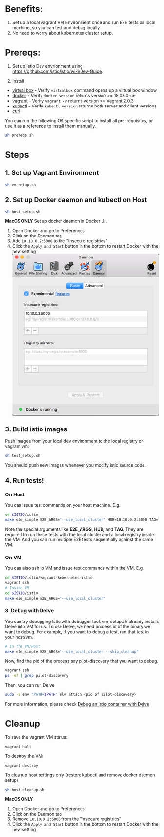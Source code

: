 # Benefits:
1. Set up a local vagrant VM Environment once and run E2E tests on local machine, so you can test and debug locally.
1. No need to worry about kubernetes cluster setup.

# Prereqs:
1. Set up Istio Dev envrionment using https://github.com/istio/istio/wiki/Dev-Guide.

1. Install
  * [virtual box](https://www.virtualbox.org/wiki/Downloads) - Verify `virtualbox` command opens up a virtual box window
  * [docker](https://docs.docker.com/) - Verify `docker version` returns version >= 18.03.0-ce
  * [vagrant](https://www.vagrantup.com/downloads.html) - Verify `vagrant -v` returns version >= Vagrant 2.0.3
  * [kubectl](https://kubernetes.io/docs/tasks/tools/install-kubectl) - Verify `kubectl version` returns both server and client versions
  * [curl](https://curl.haxx.se/)

You can run the following OS specific script to install all pre-requisites, or use it as a reference to install them manually.

```bash
sh prereqs.sh
```

# Steps
## 1. Set up Vagrant Environment
```bash
sh vm_setup.sh
```

## 2. Set up Docker daemon and kubectl on Host
```bash
sh host_setup.sh
```
**MacOS ONLY** Set up docker daemon in Docker UI.
1. Open Docker and go to Preferences
1. Click on the Daemon tag
1. Add `10.10.0.2:5000` to the "Insecure registries"
1. Click the `Apply and Start` button in the bottom to restart Docker with the new setting
![Docker Daemon on macOS](macos_docker_daemon.png)

## 3. Build istio images
Push images from your local dev environment to the local registry on vagrant vm:
```bash
sh test_setup.sh
```
You should push new images whenever you modify istio source code.

## 4. Run tests!
### On Host
You can issue test commands on your host machine.
E.g.
```bash
cd $ISTIO/istio
make e2e_simple E2E_ARGS="--use_local_cluster" HUB=10.10.0.2:5000 TAG=latest
```
Note the special arguments like **E2E_ARGS**, **HUB**, and **TAG**. They are required to run these tests with the local cluster and a local registry inside the VM. And you can run multiple E2E tests sequentially against the same VM.

### On VM
You can also ssh to VM and issue test commands within the VM.
E.g.
```bash
cd $ISTIO/istio/vagrant-kubernetes-istio
vagrant ssh
# Inside VM
cd $ISTIO/istio
make e2e_simple E2E_ARGS="--use_local_cluster"
```

### 3. Debug with Delve
You can try debugging Istio with debugger tool. vm_setup.sh already installs Delve into VM for us. To use Delve, we need process id of the binary we want to debug.
For example, if you want to debug a test, run that test in your host/vm.
```bash
# In the VM/Host
make e2e_simple E2E_ARGS="--use_local_cluster --skip_cleanup"
```
Now, find the pid of the process say pilot-discovery that you want to debug.
```bash
vagrant ssh
ps -ef | grep pilot-discovery
```
Then, you can run Delve
```bash
sudo -E env "PATH=$PATH" dlv attach <pid of pilot-discovery>
```
For more information, please check [Debug an Istio container with Delve](https://github.com/istio/istio/wiki/Dev-Guide#debug-an-istio-container-with-delve)

# Cleanup
To save the vagrant VM status:
```bash
vagrant halt
```

To destroy the VM:
```bash
vagrant destroy
``` 

To cleanup host settings only (restore kubectl and remove docker daemon setup)
```bash
sh host_cleanup.sh
```
**MacOS ONLY** 
1. Open Docker and go to Preferences
1. Click on the Daemon tag
1. Remove `10.10.0.2:5000` from the "Insecure registries"
1. Click the `Apply and Start` button in the bottom to restart Docker with the new setting

